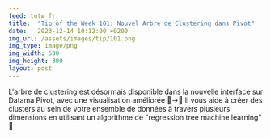 ```yaml
---
feed: totw_fr
title:  "Tip of the Week 101: Nouvel Arbre de Clustering dans Pivot"
date:   2023-12-14 10:12:00 +0200
img_url: /assets/images/tip/101.png
img_type: image/png
img_width: 600
img_height: 300
layout: post
---
```



L'arbre de clustering est désormais disponible dans la nouvelle interface sur Datama Pivot, avec une visualisation améliorée 🌲->🎄
Il vous aide à créer des clusters au sein de votre ensemble de données à travers plusieurs dimensions en utilisant un algorithme de "regression tree machine learning" 🚀
